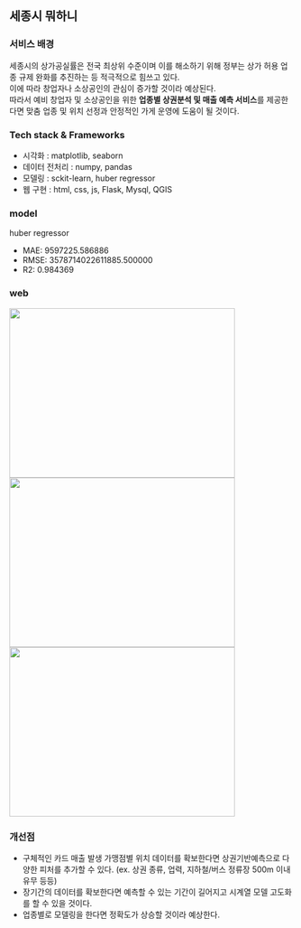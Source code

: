## 세종시 뭐하니 

### 서비스 배경
세종시의 상가공실률은 전국 최상위 수준이며 이를 해소하기 위해 정부는 상가 허용 업종 규제 완화를 추진하는 등 적극적으로 힘쓰고 있다. <br>
이에 따라 창업자나 소상공인의 관심이 증가할 것이라 예상된다.  <br>
따라서 예비 창업자 및 소상공인을 위한 **업종별 상권분석 및 매출 예측 서비스**를 제공한다면 맞춤 업종 및 위치 선정과 안정적인 가게 운영에 도움이 될 것이다. 



### Tech stack & Frameworks
- 시각화 : matplotlib, seaborn
- 데이터 전처리 : numpy, pandas
- 모델링 : sckit-learn, huber regressor
- 웹 구현 : html, css, js, Flask, Mysql, QGIS

### model
huber regressor

- MAE: 9597225.586886
- RMSE: 3578714022611885.500000
- R2: 0.984369

### web
<img src='https://user-images.githubusercontent.com/49296139/223034382-e6258d62-1f27-49f3-8bee-eb5b3731cf03.png' width="400" height="300">
<img src='https://user-images.githubusercontent.com/49296139/223035405-a22e7a22-b500-401d-a92d-af6c77321332.png' width="400" height="300">
<img src='https://user-images.githubusercontent.com/49296139/223035550-1e0b8e9b-6ed2-4c1c-8546-8d7503cda9b2.png' width="400" height="300">





### 개선점

- 구체적인 카드 매출 발생 가맹점별 위치 데이터를 확보한다면 상권기반예측으로 다양한 피처를 추가할 수 있다. (ex. 상권 종류, 업력, 지하철/버스 정류장 500m 이내 유무 등등)
- 장기간의 데이터를 확보한다면 예측할 수 있는 기간이 길어지고 시계열 모델 고도화를 할 수 있을 것이다. 
- 업종별로 모델링을 한다면 정확도가 상승할 것이라 예상한다. 
